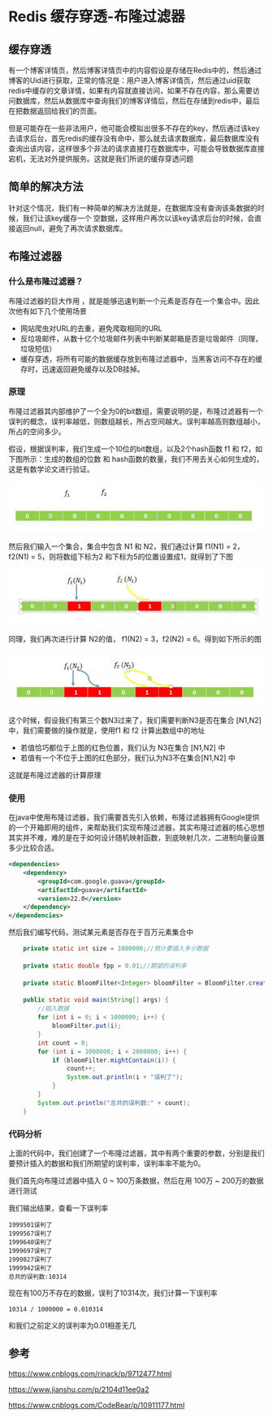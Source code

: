 # Redis 缓存穿透-布隆过滤器

## 缓存穿透

有一个博客详情页，然后博客详情页中的内容假设是存储在Redis中的，然后通过博客的Uid进行获取，正常的情况是：用户进入博客详情页，然后通过uid获取redis中缓存的文章详情，如果有内容就直接访问，如果不存在内容，那么需要访问数据库，然后从数据库中查询我们的博客详情后，然后在存储到redis中，最后在把数据返回给我们的页面。

但是可能存在一些非法用户，他可能会模拟出很多不存在的key，然后通过该key去请求后台，首先redis的缓存没有命中，那么就去请求数据库，最后数据库没有查询出该内容，这样很多个非法的请求直接打在数据库中，可能会导致数据库直接宕机，无法对外提供服务。这就是我们所说的缓存穿透问题

## 简单的解决方法

针对这个情况，我们有一种简单的解决方法就是，在数据库没有查询该条数据的时候，我们让该key缓存一个 空数据，这样用户再次以该key请求后台的时候，会直接返回null，避免了再次请求数据库。

## 布隆过滤器

### 什么是布隆过滤器？

布隆过滤器的巨大作用 ，就是能够迅速判断一个元素是否存在一个集合中。因此次他有如下几个使用场景

- 网站爬虫对URL的去重，避免爬取相同的URL
- 反垃圾邮件，从数十亿个垃圾邮件列表中判断某邮箱是否是垃圾邮件（同理，垃圾短信）
- 缓存穿透，将所有可能的数据缓存放到布隆过滤器中，当黑客访问不存在的缓存时，迅速返回避免缓存以及DB挂掉。

### 原理

布隆过滤器其内部维护了一个全为0的bit数组，需要说明的是，布隆过滤器有一个误判的概念，误判率越低，则数组越长，所占空间越大。误判率越高则数组越小，所占的空间多少。

假设，根据误判率，我们生成一个10位的bit数组，以及2个hash函数 f1 和 f2，如下图所示：生成的数组的位数 和 hash函数的数量，我们不用去关心如何生成的，这是有数学论文进行验证。

![image-20200630082330207](images/image-20200630082330207.png)

然后我们输入一个集合，集合中包含 N1 和 N2，我们通过计算 f1(N1) = 2，f2(N1) = 5，则将数组下标为2 和下标为5的位置设置成1，就得到了下图

![image-20200630082507698](images/image-20200630082507698.png)

同理，我们再次进行计算 N2的值， f1(N2) = 3，f2(N2) = 6。得到如下所示的图

![image-20200630082643698](images/image-20200630082643698.png)

这个时候，假设我们有第三个数N3过来了，我们需要判断N3是否在集合 [N1,N2]中，我们需要做的操作就是，使用f1 和 f2 计算出数组中的地址

- 若值恰巧都位于上图的红色位置，我们认为 N3在集合 [N1,N2] 中
- 若值有一个不位于上图的红色部分，我们认为N3不在集合[N1,N2] 中

这就是布隆过滤器的计算原理

### 使用

在java中使用布隆过滤器，我们需要首先引入依赖，布隆过滤器拥有Google提供的一个开箱即用的组件，来帮助我们实现布隆过滤器，其实布隆过滤器的核心思想其实并不难，难的是在于如何设计随机映射函数，到底映射几次，二进制向量设置多少比较合适。

```xml
<dependencies>
    <dependency>
        <groupId>com.google.guava</groupId>     
        <artifactId>guava</artifactId>      
        <version>22.0</version>
    </dependency>
</dependencies>
```

然后我们编写代码，测试某元素是否存在于百万元素集合中

```java
    private static int size = 1000000;//预计要插入多少数据

    private static double fpp = 0.01;//期望的误判率

    private static BloomFilter<Integer> bloomFilter = BloomFilter.create(Funnels.integerFunnel(), size, fpp);

    public static void main(String[] args) {
        //插入数据
        for (int i = 0; i < 1000000; i++) {
            bloomFilter.put(i);
        }
        int count = 0;
        for (int i = 1000000; i < 2000000; i++) {
            if (bloomFilter.mightContain(i)) {
                count++;
                System.out.println(i + "误判了");
            }
        }
        System.out.println("总共的误判数:" + count);
    }
```

### 代码分析

上面的代码中，我们创建了一个布隆过滤器，其中有两个重要的参数，分别是我们要预计插入的数据和我们所期望的误判率，误判率率不能为0。

我们首先向布隆过滤器中插入 0 ~ 100万条数据，然后在用 100万 ~ 200万的数据进行测试

我们输出结果，查看一下误判率

```
1999501误判了
1999567误判了
1999640误判了
1999697误判了
1999827误判了
1999942误判了
总共的误判数:10314
```

现在有100万不存在的数据，误判了10314次，我们计算一下误判率

```
10314 / 1000000 = 0.010314
```

和我们之前定义的误判率为0.01相差无几

## 参考

https://www.cnblogs.com/rinack/p/9712477.html

https://www.jianshu.com/p/2104d11ee0a2

https://www.cnblogs.com/CodeBear/p/10911177.html